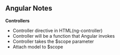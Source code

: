 **Angular Notes**
-----------------

**Controllers**

- Controller directive in HTML(ng-controller)
- Controller will be a function that Angular invokes
- Controller takes the $scope parameter
- Attach model to $scope